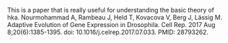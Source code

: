 This is a paper that is really useful for understanding the basic theory of hka.
Nourmohammad A, Rambeau J, Held T, Kovacova V, Berg J, Lässig M. Adaptive Evolution of Gene Expression in Drosophila. Cell Rep. 2017 Aug 8;20(6):1385-1395. doi: 10.1016/j.celrep.2017.07.033. PMID: 28793262.
